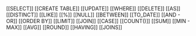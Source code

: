 [[SELECT]]
[[CREATE TABLE]]
[[UPDATE]]
[[WHERE]]
[[DELETE]]
[[AS]]
[[DISTINCT]]
[[LIKE]]
[[%]]
[[NULL]]
[[BETWEEN]]
[[TO_DATE]]
[[AND - OR]]
[[ORDER BY]]
[[LIMIT]]
[[JOIN]]
[[CASE]]
[[COUNT()]]
[[SUM]]
[[MIN - MAX]]
[[AVG]]
[[ROUND]]
[[HAVING]]
[[JOINS]]
